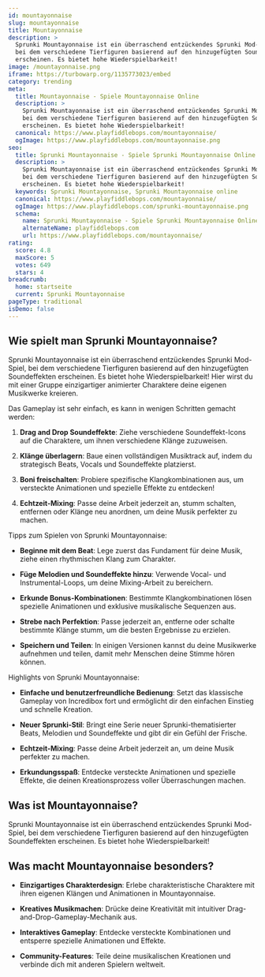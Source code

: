 ```yaml
---
id: mountayonnaise
slug: mountayonnaise
title: Mountayonnaise
description: >
  Sprunki Mountayonnaise ist ein überraschend entzückendes Sprunki Mod-Spiel,
  bei dem verschiedene Tierfiguren basierend auf den hinzugefügten Soundeffekten
  erscheinen. Es bietet hohe Wiederspielbarkeit!
image: /mountayonnaise.png
iframe: https://turbowarp.org/1135773023/embed
category: trending
meta:
  title: Mountayonnaise - Spiele Mountayonnaise Online
  description: >
    Sprunki Mountayonnaise ist ein überraschend entzückendes Sprunki Mod-Spiel,
    bei dem verschiedene Tierfiguren basierend auf den hinzugefügten Soundeffekten
    erscheinen. Es bietet hohe Wiederspielbarkeit!
  canonical: https://www.playfiddlebops.com/mountayonnaise/
  ogImage: https://www.playfiddlebops.com/mountayonnaise.png
seo:
  title: Sprunki Mountayonnaise - Spiele Sprunki Mountayonnaise Online
  description: >
    Sprunki Mountayonnaise ist ein überraschend entzückendes Sprunki Mod-Spiel,
    bei dem verschiedene Tierfiguren basierend auf den hinzugefügten Soundeffekten
    erscheinen. Es bietet hohe Wiederspielbarkeit!
  keywords: Sprunki Mountayonnaise, Sprunki Mountayonnaise online
  canonical: https://www.playfiddlebops.com/mountayonnaise/
  ogImage: https://www.playfiddlebops.com/sprunki-mountayonnaise.png
  schema:
    name: Sprunki Mountayonnaise - Spiele Sprunki Mountayonnaise Online
    alternateName: playfiddlebops.com
    url: https://www.playfiddlebops.com/mountayonnaise/
rating:
  score: 4.8
  maxScore: 5
  votes: 649
  stars: 4
breadcrumb:
  home: startseite
  current: Sprunki Mountayonnaise
pageType: traditional
isDemo: false
---
```


## Wie spielt man Sprunki Mountayonnaise?

Sprunki Mountayonnaise ist ein überraschend entzückendes Sprunki Mod-Spiel, bei dem verschiedene Tierfiguren basierend auf den hinzugefügten Soundeffekten erscheinen. Es bietet hohe Wiederspielbarkeit! Hier wirst du mit einer Gruppe einzigartiger animierter Charaktere deine eigenen Musikwerke kreieren.

Das Gameplay ist sehr einfach, es kann in wenigen Schritten gemacht werden:

1. **Drag and Drop Soundeffekte**: Ziehe verschiedene Soundeffekt-Icons auf die Charaktere, um ihnen verschiedene Klänge zuzuweisen.

1. **Klänge überlagern**: Baue einen vollständigen Musiktrack auf, indem du strategisch Beats, Vocals und Soundeffekte platzierst.

1. **Boni freischalten**: Probiere spezifische Klangkombinationen aus, um versteckte Animationen und spezielle Effekte zu entdecken!

1. **Echtzeit-Mixing**: Passe deine Arbeit jederzeit an, stumm schalten, entfernen oder Klänge neu anordnen, um deine Musik perfekter zu machen.

Tipps zum Spielen von Sprunki Mountayonnaise:

- **Beginne mit dem Beat**: Lege zuerst das Fundament für deine Musik, ziehe einen rhythmischen Klang zum Charakter.

- **Füge Melodien und Soundeffekte hinzu**: Verwende Vocal- und Instrumental-Loops, um deine Mixing-Arbeit zu bereichern.

- **Erkunde Bonus-Kombinationen**: Bestimmte Klangkombinationen lösen spezielle Animationen und exklusive musikalische Sequenzen aus.

- **Strebe nach Perfektion**: Passe jederzeit an, entferne oder schalte bestimmte Klänge stumm, um die besten Ergebnisse zu erzielen.

- **Speichern und Teilen**: In einigen Versionen kannst du deine Musikwerke aufnehmen und teilen, damit mehr Menschen deine Stimme hören können.

Highlights von Sprunki Mountayonnaise:

- **Einfache und benutzerfreundliche Bedienung**: Setzt das klassische Gameplay von Incredibox fort und ermöglicht dir den einfachen Einstieg und schnelle Kreation.

- **Neuer Sprunki-Stil**: Bringt eine Serie neuer Sprunki-thematisierter Beats, Melodien und Soundeffekte und gibt dir ein Gefühl der Frische.

- **Echtzeit-Mixing**: Passe deine Arbeit jederzeit an, um deine Musik perfekter zu machen.

- **Erkundungsspaß**: Entdecke versteckte Animationen und spezielle Effekte, die deinen Kreationsprozess voller Überraschungen machen.

## Was ist Mountayonnaise?

Sprunki Mountayonnaise ist ein überraschend entzückendes Sprunki Mod-Spiel, bei dem verschiedene Tierfiguren basierend auf den hinzugefügten Soundeffekten erscheinen. Es bietet hohe Wiederspielbarkeit!

## Was macht Mountayonnaise besonders?

- **Einzigartiges Charakterdesign**: Erlebe charakteristische Charaktere mit ihren eigenen Klängen und Animationen in Mountayonnaise.

- **Kreatives Musikmachen**: Drücke deine Kreativität mit intuitiver Drag-and-Drop-Gameplay-Mechanik aus.

- **Interaktives Gameplay**: Entdecke versteckte Kombinationen und entsperre spezielle Animationen und Effekte.

- **Community-Features**: Teile deine musikalischen Kreationen und verbinde dich mit anderen Spielern weltweit.